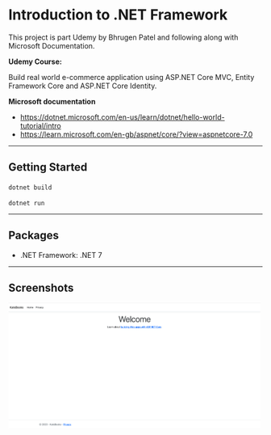 # Introduction to .NET Framework 

This project is part Udemy by Bhrugen Patel and following along with Microsoft Documentation. 

**Udemy Course:** 

Build real world e-commerce application using ASP.NET Core MVC, Entity Framework Core and ASP.NET Core Identity.

**Microsoft documentation**

* https://dotnet.microsoft.com/en-us/learn/dotnet/hello-world-tutorial/intro
* https://learn.microsoft.com/en-gb/aspnet/core/?view=aspnetcore-7.0

_________________________________

## Getting Started

``dotnet build``

``dotnet run``

_________________________________

## Packages

* .NET Framework: .NET 7

_________________________________

##  Screenshots 

<img src="images/initial.png" width=500 />
